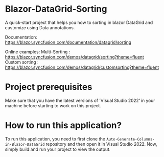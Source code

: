 # Blazor-DataGrid-Sorting

A quick-start project that helps you how to sorting in blazor DataGrid and customize using Data annotations. 

Documentation: https://blazor.syncfusion.com/documentation/datagrid/sorting

Online examples: Multi-Sorting : https://blazor.syncfusion.com/demos/datagrid/sorting?theme=fluent
                 Custom sorting : https://blazor.syncfusion.com/demos/datagrid/customsorting?theme=fluent

# Project prerequisites
Make sure that you have the latest versions of 'Visual Studio 2022' in your machine before starting to work on this project.
# How to run this application?
To run this application, you need to first clone the <code>Auto-Generate-Columns-in-Blazor-DataGrid</code> repository and then open it in Visual Studio 2022. Now, simply build and run your project to view the output.
